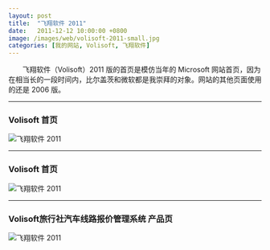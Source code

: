```yaml
---
layout: post
title:  "飞翔软件 2011"
date:   2011-12-12 10:00:00 +0800
image: /images/web/volisoft-2011-small.jpg
categories: [我的网站, Volisoft, 飞翔软件]
---
```


　　飞翔软件（Volisoft）2011 版的首页是模仿当年的 Microsoft 网站首页，因为在相当长的一段时间内，比尔盖茨和微软都是我崇拜的对象。网站的其他页面使用的还是 2006 版。

------

<h3>Volisoft 首页</h3>

![飞翔软件 2011]({{site.baseurl}}/images/web/飞翔软件2011-Volisoft-首页.png)

------

<h3>Volisoft 首页</h3>

![飞翔软件 2011]({{site.baseurl}}/images/web/飞翔软件2011-Volisoft-首页2.png)

------

<h3>Volisoft旅行社汽车线路报价管理系统 产品页</h3>

![飞翔软件 2011]({{site.baseurl}}/images/web/飞翔软件2011-旅行社汽车线路报价管理系统.png)